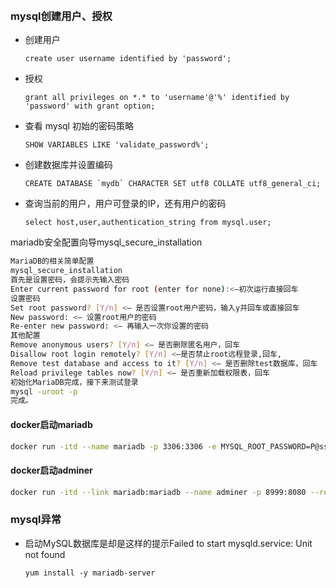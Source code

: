 ​	

### mysql创建用户、授权

- 创建用户

  ```mariadb
  create user username identified by 'password';
  ```

- 授权

  ```mariadb
  grant all privileges on *.* to 'username'@'%' identified by 'password' with grant option;
  ```

- 查看 mysql 初始的密码策略

  ```mariadb
  SHOW VARIABLES LIKE 'validate_password%';
  ```

- 创建数据库并设置编码

  ```mariadb
  CREATE DATABASE `mydb` CHARACTER SET utf8 COLLATE utf8_general_ci;
  ```

- 查询当前的用户，用户可登录的IP，还有用户的密码

  ```mariadb
  select host,user,authentication_string from mysql.user;
  ```



mariadb安全配置向导mysql_secure_installation

```bash
MariaDB的相关简单配置
mysql_secure_installation
首先是设置密码，会提示先输入密码
Enter current password for root (enter for none):<–初次运行直接回车
设置密码
Set root password? [Y/n] <– 是否设置root用户密码，输入y并回车或直接回车
New password: <– 设置root用户的密码
Re-enter new password: <– 再输入一次你设置的密码
其他配置
Remove anonymous users? [Y/n] <– 是否删除匿名用户，回车
Disallow root login remotely? [Y/n] <–是否禁止root远程登录,回车,
Remove test database and access to it? [Y/n] <– 是否删除test数据库，回车
Reload privilege tables now? [Y/n] <– 是否重新加载权限表，回车
初始化MariaDB完成，接下来测试登录
mysql -uroot -p
完成。
```



#### docker启动mariadb

```bash
docker run -itd --name mariadb -p 3306:3306 -e MYSQL_ROOT_PASSWORD=P@ssw0rd -v /home/nan/docker_data/mariadb/data/:/var/lib/mysql -v /home/nan/docker_data/mariadb/config/my.cnf:/etc/mysql/my.cnf ---restart=always mariadb
```



#### docker启动adminer

```bash
docker run -itd --link mariadb:mariadb --name adminer -p 8999:8080 --restart=always adminer
```


### mysql异常

- 启动MySQL数据库是却是这样的提示Failed to start mysqld.service: Unit not found

  ```shell
  yum install -y mariadb-server
  ```

  

